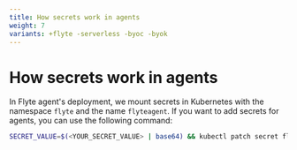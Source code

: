 ```yaml
---
title: How secrets work in agents
weight: 7
variants: +flyte -serverless -byoc -byok
---
```


# How secrets work in agents

In Flyte agent's deployment, we mount secrets in Kubernetes with the namespace `flyte` and the name `flyteagent`.
If you want to add secrets for agents, you can use the following command:

```bash
SECRET_VALUE=$(<YOUR_SECRET_VALUE> | base64) && kubectl patch secret flyteagent -n flyte --patch "{\"data\":{\"your_agent_secret_name\":\"$SECRET_VALUE\"}}"
```
